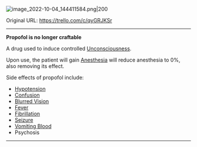 ![image_2022-10-04_144411584.png\|200](/Items/Propofol%20-%20Attachments/6718845db30472d958dd7d8a.png)

Original URL: https://trello.com/c/qyGRJKSr

---

**Propofol is no longer craftable**

A drug used to induce controlled [Unconsciousness](../Head_Brain/Unconsciousness.md).

Upon use, the patient will gain [Anesthesia](../Torso/Anesthesia.md) will reduce anesthesia to 0%, also removing its effect.

Side effects of propofol include:

- [Hypotension](../Blood/Hypotension.md)
- [Confusion](../Symptoms/Confusion%201.md)
- [Blurred Vision](../Symptoms/Blurred%20Vision.md)
- [Fever](../Symptoms/Fever.md)
- [Fibrillation](../Heart/Fibrillation.md)
- [Seizure](../Head_Brain/Seizure.md)
- [Vomiting Blood](../Symptoms/Vomiting%20Blood.md)
- Psychosis

---

